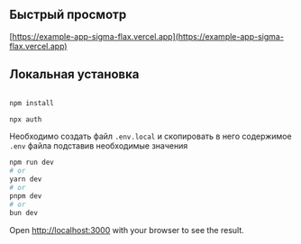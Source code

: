 ## Быстрый просмотр

[https://example-app-sigma-flax.vercel.app](https://example-app-sigma-flax.vercel.app) 

## Локальная установка

```bash

npm install

npx auth

```

Необходимо создать файл `.env.local` и скопировать в него содержимое `.env` файла подставив необходимые значения

```bash
npm run dev
# or
yarn dev
# or
pnpm dev
# or
bun dev
```

Open [http://localhost:3000](http://localhost:3000) with your browser to see the result.